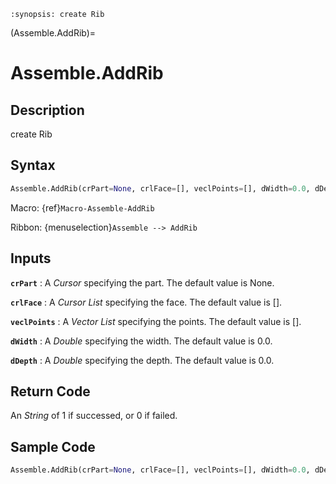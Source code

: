 ```{module} Assemble.AddRib()
:synopsis: create Rib
```

(Assemble.AddRib)=

# Assemble.AddRib

## Description

create Rib

## Syntax

```python
Assemble.AddRib(crPart=None, crlFace=[], veclPoints=[], dWidth=0.0, dDepth=0.0)
```

Macro: {ref}`Macro-Assemble-AddRib`

Ribbon: {menuselection}`Assemble --> AddRib`

## Inputs

**`crPart`**
: A _Cursor_ specifying the part. The default value is None.

**`crlFace`**
: A _Cursor List_ specifying the face. The default value is [].

**`veclPoints`**
: A _Vector List_ specifying the points. The default value is [].

**`dWidth`**
: A _Double_ specifying the width. The default value is 0.0.

**`dDepth`**
: A _Double_ specifying the depth. The default value is 0.0.

## Return Code

An _String_ of 1 if successed, or 0 if failed.

## Sample Code

```python
Assemble.AddRib(crPart=None, crlFace=[], veclPoints=[], dWidth=0.0, dDepth=0.0)
```
